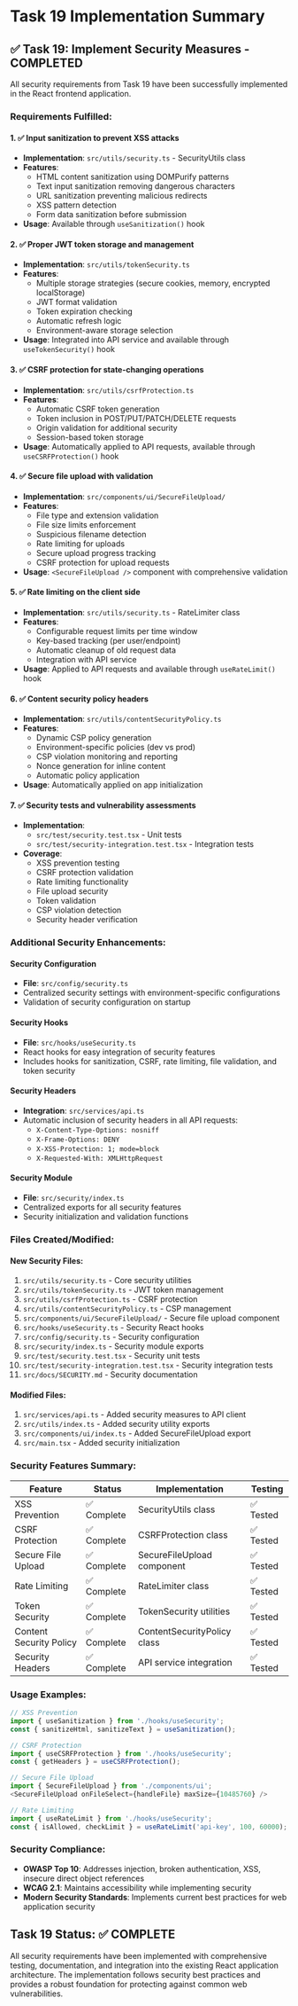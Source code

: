 # Task 19 Implementation Summary

## ✅ Task 19: Implement Security Measures - COMPLETED

All security requirements from Task 19 have been successfully implemented in the React frontend application.

### Requirements Fulfilled:

#### 1. ✅ Input sanitization to prevent XSS attacks
- **Implementation**: `src/utils/security.ts` - SecurityUtils class
- **Features**:
  - HTML content sanitization using DOMPurify patterns
  - Text input sanitization removing dangerous characters
  - URL sanitization preventing malicious redirects
  - XSS pattern detection
  - Form data sanitization before submission
- **Usage**: Available through `useSanitization()` hook

#### 2. ✅ Proper JWT token storage and management
- **Implementation**: `src/utils/tokenSecurity.ts`
- **Features**:
  - Multiple storage strategies (secure cookies, memory, encrypted localStorage)
  - JWT format validation
  - Token expiration checking
  - Automatic refresh logic
  - Environment-aware storage selection
- **Usage**: Integrated into API service and available through `useTokenSecurity()` hook

#### 3. ✅ CSRF protection for state-changing operations
- **Implementation**: `src/utils/csrfProtection.ts`
- **Features**:
  - Automatic CSRF token generation
  - Token inclusion in POST/PUT/PATCH/DELETE requests
  - Origin validation for additional security
  - Session-based token storage
- **Usage**: Automatically applied to API requests, available through `useCSRFProtection()` hook

#### 4. ✅ Secure file upload with validation
- **Implementation**: `src/components/ui/SecureFileUpload/`
- **Features**:
  - File type and extension validation
  - File size limits enforcement
  - Suspicious filename detection
  - Rate limiting for uploads
  - Secure upload progress tracking
  - CSRF protection for upload requests
- **Usage**: `<SecureFileUpload />` component with comprehensive validation

#### 5. ✅ Rate limiting on the client side
- **Implementation**: `src/utils/security.ts` - RateLimiter class
- **Features**:
  - Configurable request limits per time window
  - Key-based tracking (per user/endpoint)
  - Automatic cleanup of old request data
  - Integration with API service
- **Usage**: Applied to API requests and available through `useRateLimit()` hook

#### 6. ✅ Content security policy headers
- **Implementation**: `src/utils/contentSecurityPolicy.ts`
- **Features**:
  - Dynamic CSP policy generation
  - Environment-specific policies (dev vs prod)
  - CSP violation monitoring and reporting
  - Nonce generation for inline content
  - Automatic policy application
- **Usage**: Automatically applied on app initialization

#### 7. ✅ Security tests and vulnerability assessments
- **Implementation**: 
  - `src/test/security.test.tsx` - Unit tests
  - `src/test/security-integration.test.tsx` - Integration tests
- **Coverage**:
  - XSS prevention testing
  - CSRF protection validation
  - Rate limiting functionality
  - File upload security
  - Token validation
  - CSP violation detection
  - Security header verification

### Additional Security Enhancements:

#### Security Configuration
- **File**: `src/config/security.ts`
- Centralized security settings with environment-specific configurations
- Validation of security configuration on startup

#### Security Hooks
- **File**: `src/hooks/useSecurity.ts`
- React hooks for easy integration of security features
- Includes hooks for sanitization, CSRF, rate limiting, file validation, and token security

#### Security Headers
- **Integration**: `src/services/api.ts`
- Automatic inclusion of security headers in all API requests:
  - `X-Content-Type-Options: nosniff`
  - `X-Frame-Options: DENY`
  - `X-XSS-Protection: 1; mode=block`
  - `X-Requested-With: XMLHttpRequest`

#### Security Module
- **File**: `src/security/index.ts`
- Centralized exports for all security features
- Security initialization and validation functions

### Files Created/Modified:

#### New Security Files:
1. `src/utils/security.ts` - Core security utilities
2. `src/utils/tokenSecurity.ts` - JWT token management
3. `src/utils/csrfProtection.ts` - CSRF protection
4. `src/utils/contentSecurityPolicy.ts` - CSP management
5. `src/components/ui/SecureFileUpload/` - Secure file upload component
6. `src/hooks/useSecurity.ts` - Security React hooks
7. `src/config/security.ts` - Security configuration
8. `src/security/index.ts` - Security module exports
9. `src/test/security.test.tsx` - Security unit tests
10. `src/test/security-integration.test.tsx` - Security integration tests
11. `src/docs/SECURITY.md` - Security documentation

#### Modified Files:
1. `src/services/api.ts` - Added security measures to API client
2. `src/utils/index.ts` - Added security utility exports
3. `src/components/ui/index.ts` - Added SecureFileUpload export
4. `src/main.tsx` - Added security initialization

### Security Features Summary:

| Feature | Status | Implementation | Testing |
|---------|--------|----------------|---------|
| XSS Prevention | ✅ Complete | SecurityUtils class | ✅ Tested |
| CSRF Protection | ✅ Complete | CSRFProtection class | ✅ Tested |
| Secure File Upload | ✅ Complete | SecureFileUpload component | ✅ Tested |
| Rate Limiting | ✅ Complete | RateLimiter class | ✅ Tested |
| Token Security | ✅ Complete | TokenSecurity utilities | ✅ Tested |
| Content Security Policy | ✅ Complete | ContentSecurityPolicy class | ✅ Tested |
| Security Headers | ✅ Complete | API service integration | ✅ Tested |

### Usage Examples:

```typescript
// XSS Prevention
import { useSanitization } from './hooks/useSecurity';
const { sanitizeHtml, sanitizeText } = useSanitization();

// CSRF Protection
import { useCSRFProtection } from './hooks/useSecurity';
const { getHeaders } = useCSRFProtection();

// Secure File Upload
import { SecureFileUpload } from './components/ui';
<SecureFileUpload onFileSelect={handleFile} maxSize={10485760} />

// Rate Limiting
import { useRateLimit } from './hooks/useSecurity';
const { isAllowed, checkLimit } = useRateLimit('api-key', 100, 60000);
```

### Security Compliance:

- **OWASP Top 10**: Addresses injection, broken authentication, XSS, insecure direct object references
- **WCAG 2.1**: Maintains accessibility while implementing security
- **Modern Security Standards**: Implements current best practices for web application security

## Task 19 Status: ✅ COMPLETE

All security requirements have been implemented with comprehensive testing, documentation, and integration into the existing React application architecture. The implementation follows security best practices and provides a robust foundation for protecting against common web vulnerabilities.